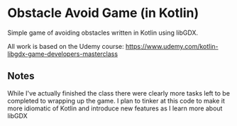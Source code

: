 # Obstacle Avoid Game (in Kotlin)

Simple game of avoiding obstacles written in Kotlin using libGDX.

All work is based on the Udemy course: https://www.udemy.com/kotlin-libgdx-game-developers-masterclass

## Notes

While I've actually finished the class there were clearly more tasks
left to be completed to wrapping up the game.  I plan to tinker at this
code to make it more idiomatic of Kotlin and introduce new features as
I learn more about libGDX